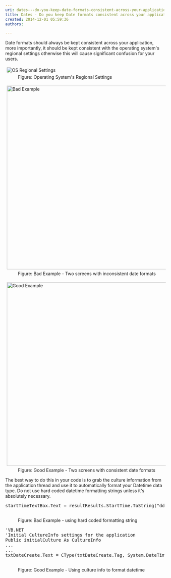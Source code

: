 ```yaml
---
uri: dates---do-you-keep-date-formats-consistent-across-your-application
title: Dates - Do you keep Date formats consistent across your application?
created: 2014-12-01 05:59:36
authors:

---
```





<span class='intro'> <p>Date formats should always be kept consistent across your application, more importantly, 
                    it should be kept consistent with the operating system's regional settings otherwise 
                    this will cause significant confusion for your users.</p> </span>

<dl class="image"><dt> 
      <img alt="OS Regional Settings" src="http&#58;//www.ssw.com.au/ssw/Standards/Rules/Images/BetterInterface_RegionalSettings.jpg" style="margin&#58;5px;" />
   </dt><dd> Figure&#58; Operating System's Regional Settings </dd></dl><dl class="badImage"><dt> 
      <img alt="Bad Example" src="http&#58;//www.ssw.com.au/ssw/Standards/Rules/Images/BadExampleDP.gif" style="margin&#58;5px;width&#58;582px;" />
   </dt><dd> Figure&#58; Bad Example - Two screens with inconsistent date formats</dd></dl><dl class="goodImage"><dt> 
      <img alt="Good Example" src="http&#58;//www.ssw.com.au/ssw/Standards/Rules/Images/GoodExampleDP.gif" style="margin&#58;5px;width&#58;582px;" />
   </dt><dd> Figure&#58; Good Example - Two screens with consistent date formats</dd></dl><p> The best way to do this in your code is to grab the culture information from the application thread and use it to automatically format your Datetime data type. Do not use hard coded datetime formatting strings unless it's absolutely necessary. </p><dl class="badCode"><dt><pre>startTimeTextBox.Text = resultResults.StartTime.ToString(&quot;dd/MM/yyyy hh&#58;mm&#58;ss&quot;);
                    </pre></dt><dd>Figure&#58; Bad Example - using hard coded formatting string</dd></dl><dl class="goodCode"><dt><pre>'VB.NET
'Initial CultureInfo settings for the application
Public initialCulture As CultureInfo
...
...
txtDateCreate.Text = CType(txtDateCreate.Tag, System.DateTime).ToString(initialCulture.DateTimeFormat)
                    </pre></dt><dd>Figure&#58; Good Example - Using culture info to format datetime</dd></dl>


